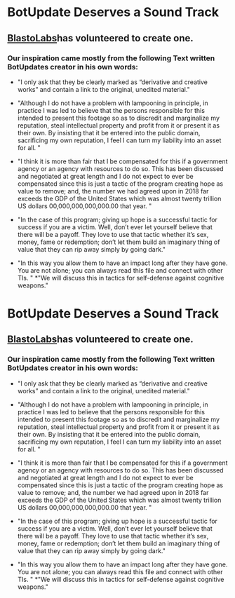 # BotUpdate Deserves a Sound Track

## [BlastoLabs](http:s//blastolabs.com)has volunteered to create one.

### Our inspiration came mostly from the following Text written BotUpdates creator in his own words:
* "I only ask that they be clearly marked as “derivative and creative works” and contain a link to the original, unedited material."

* "Although I do not have a problem with lampooning in principle, in practice I was led to believe that the persons responsible for this intended to present this footage so as to discredit and marginalize my reputation, steal intellectual property and profit from it or present it as their own. By insisting that it be entered into the public domain, sacrificing my own reputation, I feel I can turn my liability into an asset for all. "

* "I think it is more than fair that I be compensated for this if a government agency or an agency with resources to do so. This has been discussed and negotiated at great length and I do not expect to ever be compensated since this is just a tactic of the program creating hope as value to remove; and, the number we had agreed upon in 2018 far exceeds the GDP of the United States which was almost twenty trillion US dollars 00,000,000,000,000.00 that year. "

* "In the case of this program; giving up hope is a successful tactic for success if you are a victim. Well, don’t ever let yourself believe that there will be a payoff. They love to use that tactic whether it’s sex, money, fame or redemption; don’t let them build an imaginary thing of value that they can rip away simply by going dark."

* "In this way you allow them to have an impact long after they have gone. You are not alone; you can always read this file and connect with other TIs. " *"We will discuss this in tactics for self-defense against cognitive weapons."

# BotUpdate Deserves a Sound Track

## [BlastoLabs](http:s//blastolabs.com)has volunteered to create one.

### Our inspiration came mostly from the following Text written BotUpdates creator in his own words:
* "I only ask that they be clearly marked as “derivative and creative works” and contain a link to the original, unedited material."

* "Although I do not have a problem with lampooning in principle, in practice I was led to believe that the persons responsible for this intended to present this footage so as to discredit and marginalize my reputation, steal intellectual property and profit from it or present it as their own. By insisting that it be entered into the public domain, sacrificing my own reputation, I feel I can turn my liability into an asset for all. "

* "I think it is more than fair that I be compensated for this if a government agency or an agency with resources to do so. This has been discussed and negotiated at great length and I do not expect to ever be compensated since this is just a tactic of the program creating hope as value to remove; and, the number we had agreed upon in 2018 far exceeds the GDP of the United States which was almost twenty trillion US dollars 00,000,000,000,000.00 that year. "

* "In the case of this program; giving up hope is a successful tactic for success if you are a victim. Well, don’t ever let yourself believe that there will be a payoff. They love to use that tactic whether it’s sex, money, fame or redemption; don’t let them build an imaginary thing of value that they can rip away simply by going dark."

* "In this way you allow them to have an impact long after they have gone. You are not alone; you can always read this file and connect with other TIs. " *"We will discuss this in tactics for self-defense against cognitive weapons."

